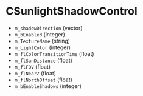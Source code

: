 # CSunlightShadowControl

* `m_shadowDirection` (vector)
* `m_bEnabled` (integer)
* `m_TextureName` (string)
* `m_LightColor` (integer)
* `m_flColorTransitionTime` (float)
* `m_flSunDistance` (float)
* `m_flFOV` (float)
* `m_flNearZ` (float)
* `m_flNorthOffset` (float)
* `m_bEnableShadows` (integer)
